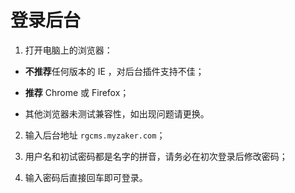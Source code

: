 # 登录后台

1. 打开电脑上的浏览器：
  * **不推荐**任何版本的 IE ，对后台插件支持不佳；
  
  * **推荐** Chrome 或 Firefox；
  
  * 其他浏览器未测试兼容性，如出现问题请更换。
  
2. 输入后台地址 ```rgcms.myzaker.com```；

3. 用户名和初试密码都是名字的拼音，请务必在初次登录后修改密码；

4. 输入密码后直接回车即可登录。
